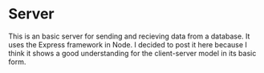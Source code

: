 # Server
This is an basic server for sending and recieving data from a database. It uses the Express framework in Node. I decided to post it here because I think it shows a good understanding for the client-server model in its basic form. 
